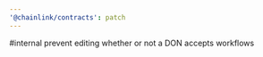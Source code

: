 ```yaml
---
'@chainlink/contracts': patch
---
```


#internal prevent editing whether or not a DON accepts workflows
